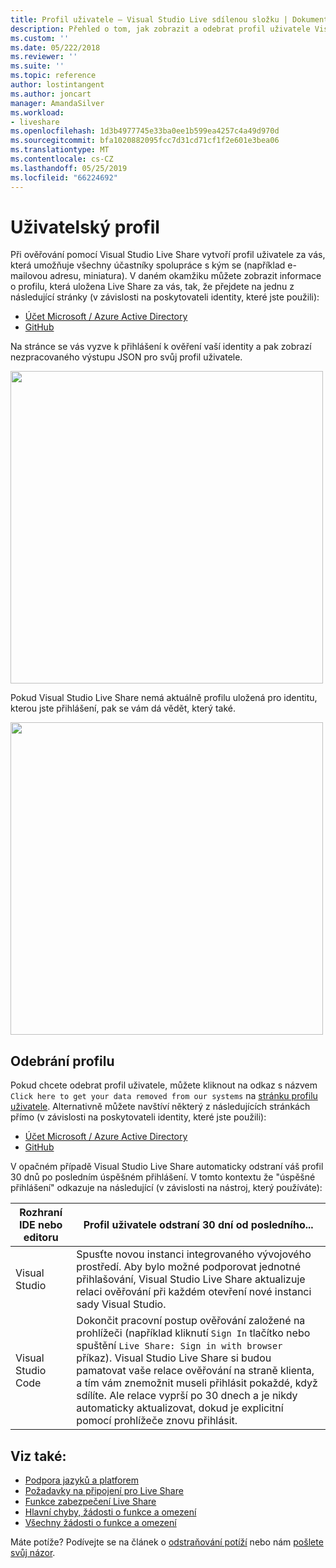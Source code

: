 ```yaml
---
title: Profil uživatele – Visual Studio Live sdílenou složku | Dokumentace Microsoftu
description: Přehled o tom, jak zobrazit a odebrat profil uživatele Visual Studio Live Share.
ms.custom: ''
ms.date: 05/222/2018
ms.reviewer: ''
ms.suite: ''
ms.topic: reference
author: lostintangent
ms.author: joncart
manager: AmandaSilver
ms.workload:
- liveshare
ms.openlocfilehash: 1d3b4977745e33ba0ee1b599ea4257c4a49d970d
ms.sourcegitcommit: bfa1020882095fcc7d31cd71cf1f2e601e3bea06
ms.translationtype: MT
ms.contentlocale: cs-CZ
ms.lasthandoff: 05/25/2019
ms.locfileid: "66224692"
---
```

<!--
Copyright © Microsoft Corporation
All rights reserved.
Creative Commons Attribution 4.0 License (International): https://creativecommons.org/licenses/by/4.0/legalcode
-->

# <a name="user-profile"></a>Uživatelský profil

Při ověřování pomocí Visual Studio Live Share vytvoří profil uživatele za vás, která umožňuje všechny účastníky spolupráce s kým se (například e-mailovou adresu, miniatura). V daném okamžiku můžete zobrazit informace o profilu, která uložena Live Share za vás, tak, že přejdete na jednu z následující stránky (v závislosti na poskytovateli identity, které jste použili):

- [Účet Microsoft / Azure Active Directory](https://prod.liveshare.vsengsaas.visualstudio.com/auth/identity/microsoft/viewprofile)
- [GitHub](https://prod.liveshare.vsengsaas.visualstudio.com/auth/identity/github/viewprofile)

Na stránce se vás vyzve k přihlášení k ověření vaší identity a pak zobrazí nezpracovaného výstupu JSON pro svůj profil uživatele.

<img width="500px" src="media/user-profile.png" />

Pokud Visual Studio Live Share nemá aktuálně profilu uložená pro identitu, kterou jste přihlášení, pak se vám dá vědět, který také.

<img width="500px" src="media/no-profile.png" />

## <a name="removing-your-profile"></a>Odebrání profilu

Pokud chcete odebrat profil uživatele, můžete kliknout na odkaz s názvem `Click here to get your data removed from our systems` na [stránku profilu uživatele](#user-profile). Alternativně můžete navštíví některý z následujících stránkách přímo (v závislosti na poskytovateli identity, které jste použili):

- [Účet Microsoft / Azure Active Directory](https://prod.liveshare.vsengsaas.visualstudio.com/auth/identity/microsoft/deleteme)
- [GitHub](https://prod.liveshare.vsengsaas.visualstudio.com/auth/identity/github/deleteme)

V opačném případě Visual Studio Live Share automaticky odstraní váš profil 30 dnů po posledním úspěšném přihlášení. V tomto kontextu že "úspěšné přihlášení" odkazuje na následující (v závislosti na nástroj, který používáte):

| Rozhraní IDE nebo editoru | Profil uživatele odstraní 30 dní od posledního... |
|-|-|
| Visual Studio | Spusťte novou instanci integrovaného vývojového prostředí. Aby bylo možné podporovat jednotné přihlašování, Visual Studio Live Share aktualizuje relaci ověřování při každém otevření nové instanci sady Visual Studio. |
| Visual Studio Code | Dokončit pracovní postup ověřování založené na prohlížeči (například kliknutí `Sign In` tlačítko nebo spuštění `Live Share: Sign in with browser` příkaz). Visual Studio Live Share si budou pamatovat vaše relace ověřování na straně klienta, a tím vám znemožnit museli přihlásit pokaždé, když sdílíte. Ale relace vyprší po 30 dnech a je nikdy automaticky aktualizovat, dokud je explicitní pomocí prohlížeče znovu přihlásit. |

## <a name="see-also"></a>Viz také:

- [Podpora jazyků a platforem](reference/platform-support.md)
- [Požadavky na připojení pro Live Share](reference/connectivity.md)
- [Funkce zabezpečení Live Share](reference/security.md)
- [Hlavní chyby, žádosti o funkce a omezení](https://aka.ms/vsls-issues)
- [Všechny žádosti o funkce a omezení](https://aka.ms/vsls-feature-requests)

Máte potíže? Podívejte se na článek o [odstraňování potíží](troubleshooting.md) nebo nám [pošlete svůj názor](support.md).
